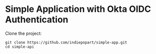 # Simple Application with Okta OIDC Authentication

Clone the project:
```shell
git clone https://github.com/indiepopart/simple-app.git
cd simple-api
```
